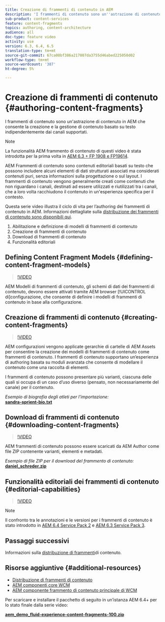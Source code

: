 ```yaml
---
title: Creazione di frammenti di contenuto in AEM
description: 'I frammenti di contenuto sono un''astrazione di contenuto in AEM che consente la creazione e la gestione di contenuto basato su testo indipendentemente dai canali supportati. '
sub-product: content-services
feature: content-fragments
topics: authoring, content-architecture
audience: all
doc-type: feature video
activity: use
version: 6.3, 6.4, 6.5
translation-type: tm+mt
source-git-commit: 67ca08bf386a217807da3755d46abed225050d02
workflow-type: tm+mt
source-wordcount: '387'
ht-degree: 5%

---
```



# Creazione di frammenti di contenuto {#authoring-content-fragments}

I frammenti di contenuto sono un&#39;astrazione di contenuto in AEM che consente la creazione e la gestione di contenuto basato su testo indipendentemente dai canali supportati.

>[!NOTE]
>
>La funzionalità AEM frammento di contenuto di questi video è stata introdotta per la prima volta in [AEM 6.3 + FP 1908 e FP19614](https://helpx.adobe.com/experience-manager/6-3/release-notes/content-services-fragments-featurepack.html).


AEM Frammenti di contenuto sono contenuti editoriali basati su testo che possono includere alcuni elementi di dati strutturati associati ma considerati contenuti puri, senza informazioni sulla progettazione o sul layout. I frammenti di contenuto vengono generalmente creati come contenuti che non riguardano i canali, destinati ad essere utilizzati e riutilizzati tra i canali, che a loro volta racchiudono il contenuto in un&#39;esperienza specifica per il contesto.

Questa serie video illustra il ciclo di vita per l’authoring dei frammenti di contenuto in AEM. Informazioni dettagliate sulla [distribuzione dei frammenti di contenuto sono disponibili qui](content-fragments-delivery-feature-video-use.md).

1. Abilitazione e definizione di modelli di frammenti di contenuto
2. Creazione di frammenti di contenuto
3. Download di frammenti di contenuto
4. Funzionalità editoriali

## Defining Content Fragment Models {#defining-content-fragment-models}

>[!VIDEO](https://video.tv.adobe.com/v/22452/?quality=12&learn=on)

AEM Modelli di frammenti di contenuto, gli schemi di dati dei frammenti di contenuto, devono essere attivati tramite AEM browser [!UICONTROL di]configurazione, che consente di definire i modelli di frammenti di contenuto in base alla configurazione.

## Creazione di frammenti di contenuto {#creating-content-fragments}

>[!VIDEO](https://video.tv.adobe.com/v/22451/?quality=12&learn=on)

AEM configurazioni vengono applicate  gerarchie di cartelle di AEM Assets per consentire la creazione dei modelli di frammenti di contenuto come frammenti di contenuto. I frammenti di contenuto supportano un’esperienza di authoring basata su moduli avanzata che consente di modellare il contenuto come una raccolta di elementi.

I frammenti di contenuto possono presentare più varianti, ciascuna delle quali si occupa di un caso d’uso diverso (pensato, non necessariamente del canale) per il contenuto.

*Esempio di biografia degli atleti per l&#39;importazione:*\
**[sandra-sprient-bio.txt](assets/sandra-sprient-bio.txt)**

## Download di frammenti di contenuto {#downloading-content-fragments}

>[!VIDEO](https://video.tv.adobe.com/v/22450/?quality=12&learn=on)

AEM frammenti di contenuto possono essere scaricati da AEM Author come file ZIP contenente varianti, elementi e metadati.

*Esempio di file ZIP per il download del frammento di contenuto:*\
**[daniel_schreder.zip](assets/daniel_schreder.zip)**

## Funzionalità editoriali dei frammenti di contenuto {#editorial-capabilities}

>[!VIDEO](https://video.tv.adobe.com/v/25891/?quality=12&learn=on)

>[!NOTE]
>
> Il confronto tra le annotazioni e le versioni per i frammenti di contenuto è stato introdotto in [AEM 6.4 Service Pack 2](https://helpx.adobe.com/it/experience-manager/aem-releases-updates.html) e [AEM 6.3 Service Pack 3](https://helpx.adobe.com/experience-manager/6-3/release-notes/sp3-release-notes.html).

## Passaggi successivi

Informazioni sulla [distribuzione di frammenti](content-fragments-delivery-feature-video-use.md)di contenuto.

## Risorse aggiuntive {#additional-resources}

* [Distribuzione di frammenti di contenuto](content-fragments-delivery-feature-video-use.md)
* [AEM componenti core WCM](https://docs.adobe.com/content/help/it-IT/experience-manager-core-components/using/introduction.html)
* [AEM componente frammento di contenuto principale di WCM](https://docs.adobe.com/content/help/en/experience-manager-core-components/using/components/content-fragment-component.html)

Per scaricare e installare il pacchetto di seguito in un’istanza AEM 6.4+ per lo stato finale dalla serie video:

**[aem_demo_fluid-experience-content-fragments-100.zip](assets/aem_demo_fluid-experiencescontent-fragments-100.zip)**
